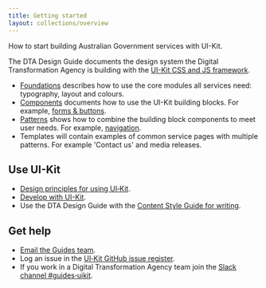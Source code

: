 ```yaml
---
title: Getting started
layout: collections/overview
---
```


<p class="abstract">How to start building Australian Government services with UI-Kit.</p>

The DTA Design Guide documents the design system the Digital Transformation Agency is building with the <a href="https://github.com/AusDTO/gov-au-ui-kit" rel="external">UI-Kit CSS and JS framework</a>.

- [Foundations](/foundations/) describes how to use the core modules all services need: typography, layout and colours.
- [Components](/components/) documents how to use the UI-Kit building blocks. For example, [forms & buttons](/components/forms-buttons/).
- [Patterns](/patterns/) shows how to combine the building block components to meet user needs. For example, [navigation](/patterns/navigation/).
- Templates will contain examples of common service pages with multiple patterns. For example 'Contact us' and media releases.

## Use UI-Kit

- [Design principles for using UI&#8209;Kit](/getting-started/design-principles/).
- [Develop with UI-Kit](/getting-started/developers/).
- Use the DTA Design Guide with the <a href="http://content-style-guide.apps.staging.digital.gov.au/" rel="external">Content Style Guide for writing</a>.

## Get help

- [Email the Guides team](mailto:guides@digital.gov.au).
- Log an issue in the <a href="https://github.com/AusDTO/gov-au-ui-kit/issues" rel="external">UI&#8209;Kit GitHub issue register</a>.
- If you work in a Digital Transformation Agency team join the <a href="https://ausdto.slack.com/messages/guides-uikit/" rel="external">Slack channel #guides&#8209;uikit</a>.
